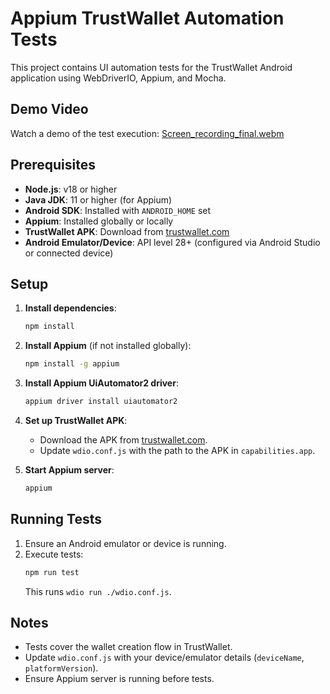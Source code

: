 # Appium TrustWallet Automation Tests

This project contains UI automation tests for the TrustWallet Android application using WebDriverIO, Appium, and Mocha.

## Demo Video
Watch a demo of the test execution:
[Screen_recording_final.webm](https://github.com/user-attachments/assets/53a8fb80-34a8-4284-acb5-a42960829006)

## Prerequisites
- **Node.js**: v18 or higher
- **Java JDK**: 11 or higher (for Appium)
- **Android SDK**: Installed with `ANDROID_HOME` set
- **Appium**: Installed globally or locally
- **TrustWallet APK**: Download from [trustwallet.com](https://trustwallet.com/)
- **Android Emulator/Device**: API level 28+ (configured via Android Studio or connected device)

## Setup
1. **Install dependencies**:
   ```bash
   npm install
   ```

2. **Install Appium** (if not installed globally):
   ```bash
   npm install -g appium
   ```

3. **Install Appium UiAutomator2 driver**:
   ```bash
   appium driver install uiautomator2
   ```

4. **Set up TrustWallet APK**:
   - Download the APK from [trustwallet.com](https://trustwallet.com/).
   - Update `wdio.conf.js` with the path to the APK in `capabilities.app`.

5. **Start Appium server**:
   ```bash
   appium
   ```

## Running Tests
1. Ensure an Android emulator or device is running.
2. Execute tests:
   ```bash
   npm run test
   ```
   This runs `wdio run ./wdio.conf.js`.


## Notes
- Tests cover the wallet creation flow in TrustWallet.
- Update `wdio.conf.js` with your device/emulator details (`deviceName`, `platformVersion`).
- Ensure Appium server is running before tests.
